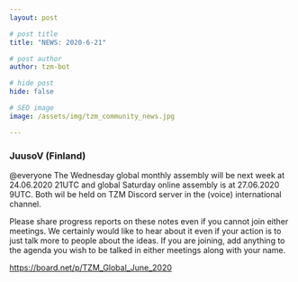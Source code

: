 ```yaml
---
layout: post

# post title
title: "NEWS: 2020-6-21"

# post author
author: tzm-bot

# hide post
hide: false

# SEO image
image: /assets/img/tzm_community_news.jpg

---
```


### JuusoV (Finland)

@​everyone The Wednesday global monthly assembly will be next week at 24.06.2020 21UTC and global Saturday online assembly is at 27.06.2020 9UTC. Both wil be held on TZM Discord server in the (voice) international channel.  
  
Please share progress reports on these notes even if you cannot join either meetings. We certainly would like to hear about it even if your action is to just talk more to people about the ideas. If you are joining, add anything to the agenda you wish to be talked in either meetings along with your name.  
  
https://board.net/p/TZM_Global_June_2020  


